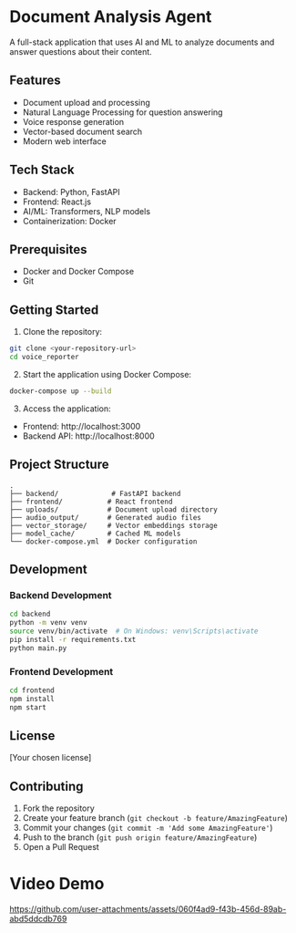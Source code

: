 # Document Analysis Agent

A full-stack application that uses AI and ML to analyze documents and answer questions about their content.

## Features

- Document upload and processing
- Natural Language Processing for question answering
- Voice response generation
- Vector-based document search
- Modern web interface

## Tech Stack

- Backend: Python, FastAPI
- Frontend: React.js
- AI/ML: Transformers, NLP models
- Containerization: Docker

## Prerequisites

- Docker and Docker Compose
- Git

## Getting Started

1. Clone the repository:
```bash
git clone <your-repository-url>
cd voice_reporter
```

2. Start the application using Docker Compose:
```bash
docker-compose up --build
```

3. Access the application:
- Frontend: http://localhost:3000
- Backend API: http://localhost:8000

## Project Structure

```
.
├── backend/             # FastAPI backend
├── frontend/           # React frontend
├── uploads/            # Document upload directory
├── audio_output/       # Generated audio files
├── vector_storage/     # Vector embeddings storage
├── model_cache/        # Cached ML models
└── docker-compose.yml  # Docker configuration
```

## Development

### Backend Development
```bash
cd backend
python -m venv venv
source venv/bin/activate  # On Windows: venv\Scripts\activate
pip install -r requirements.txt
python main.py
```

### Frontend Development
```bash
cd frontend
npm install
npm start
```

## License

[Your chosen license]

## Contributing

1. Fork the repository
2. Create your feature branch (`git checkout -b feature/AmazingFeature`)
3. Commit your changes (`git commit -m 'Add some AmazingFeature'`)
4. Push to the branch (`git push origin feature/AmazingFeature`)
5. Open a Pull Request 


# Video Demo

https://github.com/user-attachments/assets/060f4ad9-f43b-456d-89ab-abd5ddcdb769



